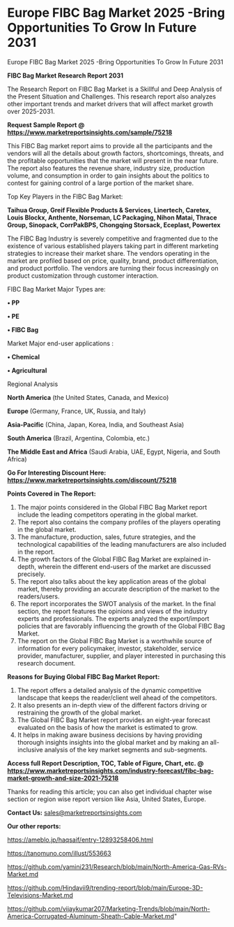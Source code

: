 # Europe FIBC Bag Market 2025 -Bring Opportunities To Grow In Future 2031
Europe FIBC Bag Market 2025 -Bring Opportunities To Grow In Future 2031

<strong>FIBC Bag Market Research Report 2031</strong>

The Research Report on FIBC Bag Market is a Skillful and Deep Analysis of the Present Situation and Challenges. This research report also analyzes other important trends and market drivers that will affect market growth over 2025-2031.

<strong>Request Sample Report @ <a href=https://www.marketreportsinsights.com/sample/75218>https://www.marketreportsinsights.com/sample/75218</a></strong>

This FIBC Bag market report aims to provide all the participants and the vendors will all the details about growth factors, shortcomings, threats, and the profitable opportunities that the market will present in the near future. The report also features the revenue share, industry size, production volume, and consumption in order to gain insights about the politics to contest for gaining control of a large portion of the market share.

Top Key Players in the FIBC Bag Market:

<strong>Taihua Group, Greif Flexible Products & Services, Linertech, Caretex, Louis Blockx, Anthente, Norseman, LC Packaging, Nihon Matai, Thrace Group, Sinopack, CorrPakBPS, Chongqing Storsack, Eceplast, Powertex</strong>

The FIBC Bag Industry is severely competitive and fragmented due to the existence of various established players taking part in different marketing strategies to increase their market share. The vendors operating in the market are profiled based on price, quality, brand, product differentiation, and product portfolio. The vendors are turning their focus increasingly on product customization through customer interaction.

FIBC Bag Market Major Types are:

<strong>• PP

• PE

• FIBC Bag</strong>

Market Major end-user applications :

<strong>• Chemical

• Agricultural</strong>

Regional Analysis

</u><strong><b>North America</b></strong> (the United States, Canada, and Mexico)

<strong><b>Europe </b></strong>(Germany, France, UK, Russia, and Italy)

<strong><b>Asia-Pacific</b></strong> (China, Japan, Korea, India, and Southeast Asia)

<strong><b>South America</b></strong> (Brazil, Argentina, Colombia, etc.)

<strong><b>The Middle East and Africa</b></strong> (Saudi Arabia, UAE, Egypt, Nigeria, and South Africa)

<strong>Go For Interesting Discount Here: <a href=https://www.marketreportsinsights.com/discount/75218>https://www.marketreportsinsights.com/discount/75218</a></strong>

<strong>Points Covered in The Report:</strong>
<ol>
  <li>The major points considered in the Global FIBC Bag Market report include the leading competitors operating in the global market.</li>
  <li>The report also contains the company profiles of the players operating in the global market.</li>
  <li>The manufacture, production, sales, future strategies, and the technological capabilities of the leading manufacturers are also included in the report.</li>
  <li>The growth factors of the Global FIBC Bag Market are explained in-depth, wherein the different end-users of the market are discussed precisely.</li>
  <li>The report also talks about the key application areas of the global market, thereby providing an accurate description of the market to the readers/users.</li>
  <li>The report incorporates the SWOT analysis of the market. In the final section, the report features the opinions and views of the industry experts and professionals. The experts analyzed the export/import policies that are favorably influencing the growth of the Global FIBC Bag Market.</li>
  <li>The report on the Global FIBC Bag Market is a worthwhile source of information for every policymaker, investor, stakeholder, service provider, manufacturer, supplier, and player interested in purchasing this research document.</li>
</ol>
<strong>Reasons for Buying Global FIBC Bag Market Report:</strong>

<ol>
  <li>The report offers a detailed analysis of the dynamic competitive landscape that keeps the reader/client well ahead of the competitors.</li>
  <li>It also presents an in-depth view of the different factors driving or restraining the growth of the global market.</li>
  <li>The Global FIBC Bag Market report provides an eight-year forecast evaluated on the basis of how the market is estimated to grow.</li>
  <li>It helps in making aware business decisions by having providing thorough insights insights into the global market and by making an all-inclusive analysis of the key market segments and sub-segments.</li>
</ol>
<strong>Access full Report Description, TOC, Table of Figure, Chart, etc. @ <a href=https://www.marketreportsinsights.com/industry-forecast/fibc-bag-market-growth-and-size-2021-75218>https://www.marketreportsinsights.com/industry-forecast/fibc-bag-market-growth-and-size-2021-75218</a></strong>


Thanks for reading this article; you can also get individual chapter wise section or region wise report version like Asia, United States, Europe.

<strong>Contact Us:</strong>
sales@marketreportsinsights.com

<strong>Our other reports:</strong>

<a href=https://ameblo.jp/haqsaif/entry-12893258406.html>https://ameblo.jp/haqsaif/entry-12893258406.html</a>

<a href=https://tanomuno.com/illust/553663>https://tanomuno.com/illust/553663</a>

<a href=https://github.com/yamini231/Research/blob/main/North-America-Gas-RVs-Market.md>https://github.com/yamini231/Research/blob/main/North-America-Gas-RVs-Market.md</a>

<a href=https://github.com/Hindavii9/trending-report/blob/main/Europe-3D-Televisions-Market.md>https://github.com/Hindavii9/trending-report/blob/main/Europe-3D-Televisions-Market.md</a>

<a href=https://github.com/vijaykumar207/Marketing-Trends/blob/main/North-America-Corrugated-Aluminum-Sheath-Cable-Market.md>https://github.com/vijaykumar207/Marketing-Trends/blob/main/North-America-Corrugated-Aluminum-Sheath-Cable-Market.md</a>"

